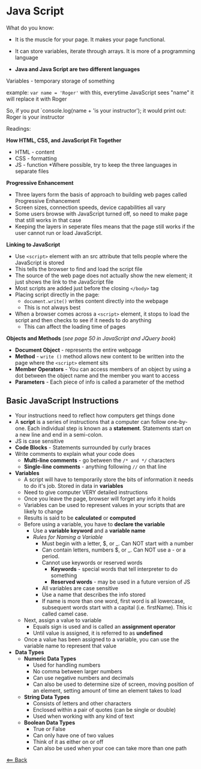 # Java Script

What do you know:
- It is the muscle for your page. It makes your page functional.
- It can store variables, iterate through arrays. It is more of a programming language

- **Java and Java Script are two different languages**

Variables - temporary storage of something

example: `var name = 'Roger'`
 with this, everytime JavaScript sees "name" it will replace it with Roger

 So, if you put `console.log(name + 'is your instructor'); 
 it would print out:
 Roger is your instructor

 Readings:
 
 **How HTML, CSS, and JavaScript Fit Together**
 - HTML - content
 - CSS - formatting
 - JS - function
 *Where possible, try to keep the three languages in separate files

 **Progressive Enhancement**
 - Three layers form the basis of approach to building web pages called Progressive Enhancement
 - Screen sizes, connection speeds, device capabilities all vary
 - Some users browse with JavaScript turned off, so need to make page that still works in that case
 - Keeping the layers in seperate files means that the page still works if the user cannot run or load JavaScript.

 **Linking to JavaScript**
 - Use `<script>` element with an src attribute that tells people where the JavaScript is stored
 - This tells the browser to find and load the script file
 - The source of the web page does not actually show the new element; it just shows the link to the JavaScript file
 - Most scripts are added just before the closing `</body>` tag
 - Placing script directly in the page:
    - `document.write()` writes content directly into the webpage
    - This is not always best
- When a browser comes across a `<script>` element, it stops to load the script and then checks to see if it needs to do anything
    - This can affect the loading time of pages

**Objects and Methods** (*see page 50 in JavaScript and JQuery book*)
- **Document Object** - represents the entire webpage
- **Method** - `write ()` method allows new content to be written into the page where the `<script>` element sits
- **Member Operators** - You can access members of an object by using a dot between the object name and the member you want to access
- **Parameters** - Each piece of info is called a parameter of the method

## Basic JavaScript Instructions
- Your instructions need to reflect how computers get things done
- A **script** is a series of instructions that a computer can follow one-by-one. Each individual step is known as a **statement**. Statements start on a new line and end in a semi-colon.
- JS is case sensitive
- **Code Blocks** - Statements surrounded by curly braces
- Write comments to explain what your code does
    - **Multi-line comments** - go between the `/* and */` characters
    - **Single-line comments** - anything following `//` on that line
- **Variables**
    - A script will have to temporarily store the bits of information it needs to do it's job. Stored in data in **variables**
    - Need to give computer VERY detailed instructions
    - Once you leave the page, browser will forget any info it holds
    - Variables can be used to represent values in your scripts that are likely to change
    - Results is said to be **calculated** or **computed**
    - Before using a variable, you have to **declare the variable**
        - Use a **variable keyword** and a **variable name**
        - *Rules for Naming a Variable*
            - Must begin with a letter, $, or _. Can NOT start with a number
            - Can contain letters, numbers $, or _. Can NOT use a - or a period.
            - Cannot use keywords or reserved words
                - **Keywords** - special words that tell interpreter to do something
                - **Reserved words** - may be used in a future version of JS
            - All variables are case sensitive
            - Use a name that describes the info stored
            -  If name is more than one word, first word is all lowercase, subsequent words start with a capital (i.e. firstName). This ic called camel case.
    - Next, assign a value to variable
        - Equals sign is used and is called an **assignment operator**
        - Until value is assigned, it is referred to as **undefined**
    - Once a value has been assigned to a variable, you can use the variable name to represent that value
- **Data Types**
    - **Numeric Data Types**
        - Used for handling numbers
        - No comma between larger numbers
        - Can use negative numbers and decimals
        - Can also be used to determine size of screen, moving position of an element, setting amount of time an element takes to load
    - **String Data Types**
        - Consists of letters and other characters
        - Enclosed within a pair of quotes (can be single or double)
        - Used when working with any kind of text
    - **Boolean Data Types**
        - True or False
        - Can only have one of two values
        - Think of it as either on or off
        - Can also be used when your coe can take more than one path


[<== Back](README.md)
